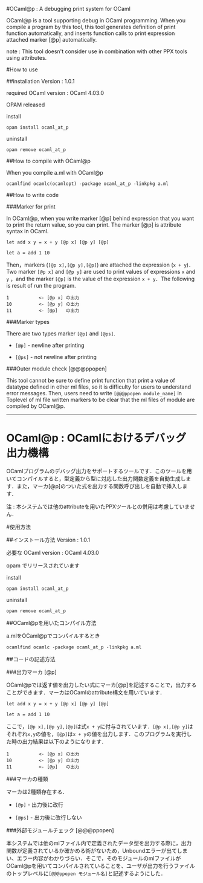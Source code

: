 #OCaml@p : A debugging print system for OCaml

OCaml@p is a tool supporting debug in OCaml programming. When you compile a program by this tool, this tool generates definition of print function automatically, and inserts function calls to print expression attached marker [@p] automatically.

note : This tool doesn't consider use in combination with other PPX tools using attributes.

#How to use

##installation
Version : 1.0.1

required OCaml version : OCaml 4.03.0

OPAM released

install

```
opam install ocaml_at_p
```

uninstall

```
opam remove ocaml_at_p
```

##How to compile with OCaml@p

When you compile a.ml with OCaml@p

```
ocamlfind ocamlc(ocamlopt) -package ocaml_at_p -linkpkg a.ml
```

##How to write code

###Marker for print

In OCaml@p, when you write marker [@p] behind expression that you want to print the return value, so you can print. The marker [@p] is attribute syntax in OCaml.

```
let add x y = x + y [@p x] [@p y] [@p]

let a = add 1 10
```

Then，markers (`[@p x],[@p y],[@p]`) are attached the expression (`x + y`)．Two marker `[@p x]` and `[@p y]` are used to print values of expressions `x` and `y` ，and the marker `[@p]` is the value of the expression `x + y`．The following is result of run the program.

```
1 			<- [@p x] の出力
10			<- [@p y] の出力
11			<- [@p]   の出力
```

###Marker types

There are two types marker `[@p]` and `[@ps]`.

* `[@p]` - newline after printing

* `[@ps]` - not newline after printing

###Outer module check [@@@ppopen]

This tool cannot be sure to define print function that print a value of datatype defined in other ml files, so it is difficulty for users to understand error messages. Then, users need to write `[@@@ppopen module_name]` in Toplevel of ml file written markers to be clear that the ml files of module are compiled by OCaml@p.

---

# OCaml@p : OCamlにおけるデバッグ出力機構 

OCamlプログラムのデバッグ出力をサポートするツールです．このツールを用いてコンパイルすると，型定義から型に対応した出力関数定義を自動生成します．また，マーカ[@p]のついた式を出力する関数呼び出しを自動で挿入します．

注 : 本システムでは他のattributeを用いたPPXツールとの併用は考慮していません．

#使用方法

##インストール方法
Version : 1.0.1

必要な OCaml version : OCaml 4.03.0

opam でリリースされています

install

```
opam install ocaml_at_p
```

uninstall

```
opam remove ocaml_at_p
```

##OCaml@pを用いたコンパイル方法

a.mlをOCaml@pでコンパイルするとき

```
ocamlfind ocamlc -package ocaml_at_p -linkpkg a.ml
```

##コードの記述方法

###出力マーカ [@p]

OCaml@pでは返す値を出力したい式にマーカ[@p]を記述することで，出力することができます．マーカはOCamlのattribute構文を用いています．


```
let add x y = x + y [@p x] [@p y] [@p]

let a = add 1 10
```

ここで，`[@p x],[@p y],[@p]`は式`x + y`に付与されています．`[@p x],[@p y]`はそれぞれ`x,y`の値を，`[@p]`は`x + y`の値を出力します．このプログラムを実行した時の出力結果は以下のようになります．

```
1 			<- [@p x] の出力
10			<- [@p y] の出力
11			<- [@p]   の出力
```

###マーカの種類

マーカは2種類存在する．

* `[@p]` - 出力後に改行

* `[@ps]` - 出力後に改行しない

###外部モジュールチェック [@@@ppopen]

本システムでは他のmlファイル内で定義されたデータ型を出力する際に，出力関数が定義されているか確かめる術がないため，Unboundエラーが出てしまい、エラー内容がわかりづらい．そこで，そのモジュールのmlファイルがOCaml@pを用いてコンパイルされていることを、ユーザが出力を行うファイルのトップレベルに`[@@@ppopen モジュール名]`と記述するようにした．
